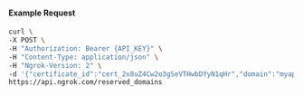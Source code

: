 <!-- Code generated for API Clients. DO NOT EDIT. -->

#### Example Request

```bash
curl \
-X POST \
-H "Authorization: Bearer {API_KEY}" \
-H "Content-Type: application/json" \
-H "Ngrok-Version: 2" \
-d '{"certificate_id":"cert_2x8uZ4Cw2o3gSeVTHwbDYyN1qHr","domain":"myapp.mydomain.com","region":"us"}' \
https://api.ngrok.com/reserved_domains
```
